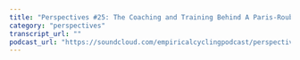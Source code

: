 ```yaml
---
title: "Perspectives #25: The Coaching and Training Behind A Paris-Roubaix Victory, with Adam Pulford"
category: "perspectives"
transcript_url: ""
podcast_url: "https://soundcloud.com/empiricalcyclingpodcast/perspectives-25-the-coaching-and-training-behind-a-parix-roubaix-victory-with-adam-pulford"
---
```


